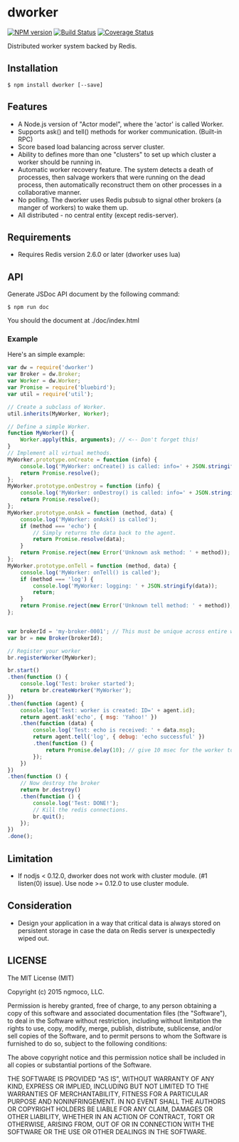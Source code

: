 # dworker

[![NPM version](https://badge.fury.io/js/dworker.svg)](http://badge.fury.io/js/dworker)
[![Build Status](https://travis-ci.org/DeNA/dworker.svg?branch=master)](https://travis-ci.org/DeNA/dworker)
[![Coverage Status](https://coveralls.io/repos/DeNA/dworker/badge.svg?branch=master&service=github)](https://coveralls.io/github/DeNA/dworker?branch=master)

Distributed worker system backed by Redis.

## Installation
    $ npm install dworker [--save]

## Features
* A Node.js version of "Actor model", where the 'actor' is called Worker.
* Supports ask() and tell() methods for worker communication. (Built-in RPC)
* Score based load balancing across server cluster.
* Ability to defines more than one "clusters" to set up which cluster a worker should be running in.
* Automatic worker recovery feature. The system detects a death of processes, then salvage workers that were running on the dead process, then automatically reconstruct them on other processes in a collaborative manner.
* No polling. The dworker uses Redis pubsub to signal other brokers (a manger of workers) to wake them up.
* All distributed - no central entity (except redis-server).

## Requirements
* Requires Redis version 2.6.0 or later (dworker uses lua)

## API
Generate JSDoc API document by the following command:

```
$ npm run doc
```
You should the document at ./doc/index.html

### Example
Here's an simple example:

```js
var dw = require('dworker')
var Broker = dw.Broker;
var Worker = dw.Worker;
var Promise = require('bluebird');
var util = require('util');

// Create a subclass of Worker.
util.inherits(MyWorker, Worker);

// Define a simple Worker.
function MyWorker() {
    Worker.apply(this, arguments); // <-- Don't forget this!
}
// Implement all virtual methods.
MyWorker.prototype.onCreate = function (info) {
    console.log('MyWorker: onCreate() is called: info=' + JSON.stringify(info));
    return Promise.resolve();
};
MyWorker.prototype.onDestroy = function (info) {
    console.log('MyWorker: onDestroy() is called: info=' + JSON.stringify(info));
    return Promise.resolve();
};
MyWorker.prototype.onAsk = function (method, data) {
    console.log('MyWorker: onAsk() is called');
    if (method === 'echo') {
        // Simply returns the data back to the agent.
        return Promise.resolve(data);
    }
    return Promise.reject(new Error('Unknown ask method: ' + method));
};
MyWorker.prototype.onTell = function (method, data) {
    console.log('MyWorker: onTell() is called');
    if (method === 'log') {
        console.log('MyWorker: logging: ' + JSON.stringify(data));
        return;
    }
    return Promise.reject(new Error('Unknown tell method: ' + method));
};


var brokerId = 'my-broker-0001'; // This must be unique across entire worker system
var br = new Broker(brokerId);

// Register your worker
br.registerWorker(MyWorker);

br.start()
.then(function () {
    console.log('Test: broker started');
    return br.createWorker('MyWorker');
})
.then(function (agent) {
    console.log('Test: worker is created: ID=' + agent.id);
    return agent.ask('echo', { msg: 'Yahoo!' })
    .then(function (data) {
        console.log('Test: echo is received: ' + data.msg);
        return agent.tell('log', { debug: 'echo successful' })
        .then(function () {
            return Promise.delay(10); // give 10 msec for the worker to log.
        });
    })
})
.then(function () {
    // Now destroy the broker
    return br.destroy()
    .then(function () {
        console.log('Test: DONE!');
        // Kill the redis connections.
        br.quit();
    });
})
.done();
```

## Limitation
* If nodjs < 0.12.0, dworker does not work with cluster module. (#1 listen(0) issue). Use node >= 0.12.0 to use cluster module.

## Consideration
* Design your application in a way that critical data is always stored on persistent storage in case the data on Redis
server is unexpectedly wiped out.

## LICENSE

The MIT License (MIT)

Copyright (c) 2015 ngmoco, LLC.

Permission is hereby granted, free of charge, to any person obtaining a copy of
this software and associated documentation files (the "Software"), to deal in
the Software without restriction, including without limitation the rights to
use, copy, modify, merge, publish, distribute, sublicense, and/or sell copies of
the Software, and to permit persons to whom the Software is furnished to do so,
subject to the following conditions:

The above copyright notice and this permission notice shall be included in all
copies or substantial portions of the Software.

THE SOFTWARE IS PROVIDED "AS IS", WITHOUT WARRANTY OF ANY KIND, EXPRESS OR
IMPLIED, INCLUDING BUT NOT LIMITED TO THE WARRANTIES OF MERCHANTABILITY, FITNESS
FOR A PARTICULAR PURPOSE AND NONINFRINGEMENT. IN NO EVENT SHALL THE AUTHORS OR
COPYRIGHT HOLDERS BE LIABLE FOR ANY CLAIM, DAMAGES OR OTHER LIABILITY, WHETHER
IN AN ACTION OF CONTRACT, TORT OR OTHERWISE, ARISING FROM, OUT OF OR IN
CONNECTION WITH THE SOFTWARE OR THE USE OR OTHER DEALINGS IN THE SOFTWARE.

